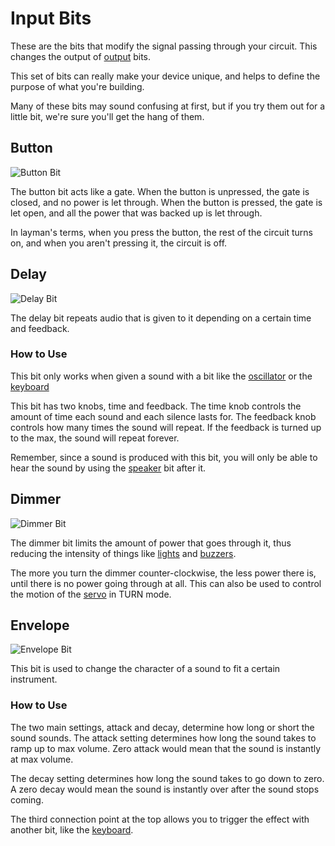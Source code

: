 # Input Bits

These are the bits that modify the signal passing through your circuit. This changes the output of [output](/output-ls) bits.

This set of bits can really make your device unique, and helps to define the purpose of what you're building.

Many of these bits may sound confusing at first, but if you try them out for a little bit, we're sure you'll get the hang of them.

## Button

![Button Bit](https://i.shgcdn.com/2413271a-cdce-4bab-aeb2-91b2ed6f6522/-/format/auto/-/preview/3000x3000/-/quality/lighter/)

The button bit acts like a gate. When the button is unpressed, the gate is closed, and no power is let through. When the button is pressed, the gate is let open, and all the power that was backed up is let through.

In layman's terms, when you press the button, the rest of the circuit turns on, and when you aren't pressing it, the circuit is off.

## Delay

![Delay Bit](https://cdn.shopify.com/s/files/1/1494/3290/products/9ZxKWVaQ_2048x.jpeg?v=1571439466)

The delay bit repeats audio that is given to it depending on a certain time and feedback.

### How to Use

This bit only works when given a sound with a bit like the [oscillator](#oscillator) or the [keyboard](#keyboard)

This bit has two knobs, time and feedback. The time knob controls the amount of time each sound and each silence lasts for. The feedback knob controls how many times the sound will repeat. If the feedback is turned up to the max, the sound will repeat forever.

Remember, since a sound is produced with this bit, you will only be able to hear the sound by using the [speaker](/output-ls/#speaker) bit after it.

## Dimmer

![Dimmer Bit](https://cdn.shopify.com/s/files/1/1494/3290/products/ua9EofWg_720x.jpeg?v=1571439466)

The dimmer bit limits the amount of power that goes through it, thus reducing the intensity of things like [lights](/output-ls) and [buzzers](/output-ls/#buzzer).

The more you turn the dimmer counter-clockwise, the less power there is, until there is no power going through at all. This can also be used to control the motion of the [servo](/output-md/#servo) in TURN mode.

## Envelope

![Envelope Bit](https://cdn.shopify.com/s/files/1/1494/3290/products/yxg1ZcZw_2048x.jpeg?v=1580401247)

This bit is used to change the character of a sound to fit a certain instrument.

### How to Use

The two main settings, attack and decay, determine how long or short the sound sounds. The attack setting determines how long the sound takes to ramp up to max volume. Zero attack would mean that the sound is instantly at max volume.

The decay setting determines how long the sound takes to go down to zero. A zero decay would mean the sound is instantly over after the sound stops coming.

The third connection point at the top allows you to trigger the effect with another bit, like the [keyboard](#keyboard).

